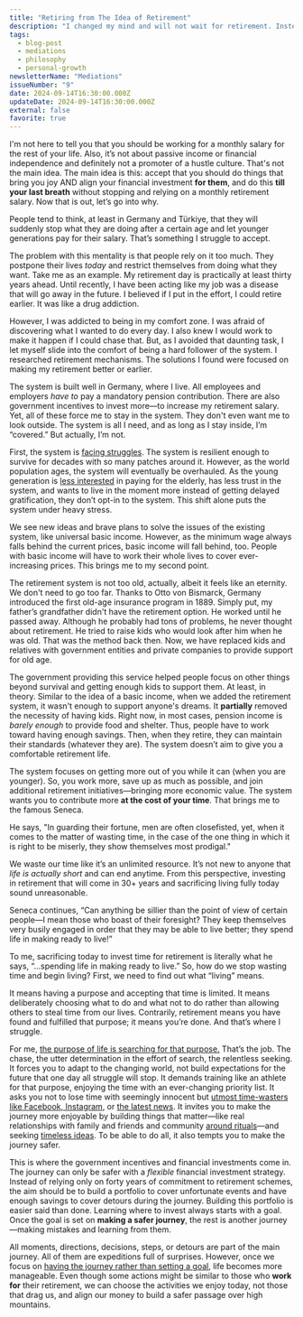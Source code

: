```yaml
---
title: "Retiring from The Idea of Retirement"
description: "I changed my mind and will not wait for retirement. Instead, I will focus on aligning financial investments with activities I enjoy till my last breath."
tags:
  - blog-post
  - mediations
  - philosophy
  - personal-growth
newsletterName: "Mediations"
issueNumber: "9"
date: 2024-09-14T16:30:00.000Z
updateDate: 2024-09-14T16:30:00.000Z
external: false
favorite: true
---
```


I'm not here to tell you that you should be working for a monthly salary for the rest of your life. Also, it’s not about passive income or financial independence and definitely not a promoter of a hustle culture. That's not the main idea. The main idea is this: accept that you should do things that bring you joy AND align your financial investment **for them**, and do this **till your last breath** without stopping and relying on a monthly retirement salary. Now that is out, let’s go into why.

People tend to think, at least in Germany and Türkiye, that they will suddenly stop what they are doing after a certain age and let younger generations pay for their salary. That’s something I struggle to accept.

The problem with this mentality is that people rely on it too much. They postpone their lives *today* and restrict themselves from doing what they want. Take me as an example. My retirement day is practically at least thirty years ahead. Until recently, I have been acting like my job was a disease that will go away in the future. I believed if I put in the effort, I could retire earlier. It was like a drug addiction.

However, I was addicted to being in my comfort zone. I was afraid of discovering what I wanted to do every day. I also knew I would work to make it happen if I could chase that. But, as I avoided that daunting task, I let myself slide into the comfort of being a hard follower of the system. I researched retirement mechanisms. The solutions I found were focused on making my retirement better or earlier.

The system is built well in Germany, where I live. All employees and employers *have to* pay a mandatory pension contribution. There are also government incentives to invest more—to increase my retirement salary. Yet, all of these force me to stay in the system. They don't even want me to look outside. The system is all I need, and as long as I stay inside, I’m “covered.” But actually, I’m not.

First, the system is [facing struggles](https://www.dw.com/en/pension-fund-crisis-looms-in-germany-as-population-ages/a-68566053). The system is resilient enough to survive for decades with so many patches around it. However, as the world population ages, the system will eventually be overhauled. As the young generation is [less interested](https://www.pensionsage.com/pa/Research-highlights-prevalence-of-young-people-opting-out-of-pension-contributions.php) in paying for the elderly, has less trust in the system, and wants to live in the moment more instead of getting delayed gratification, they don’t opt-in to the system. This shift alone puts the system under heavy stress.

We see new ideas and brave plans to solve the issues of the existing system, like universal basic income. However, as the minimum wage always falls behind the current prices, basic income will fall behind, too. People with basic income will have to work their whole lives to cover ever-increasing prices. This brings me to my second point.

The retirement system is not too old, actually, albeit it feels like an eternity. We don't need to go too far. Thanks to Otto von Bismarck, Germany introduced the first old-age insurance program in 1889. Simply put, my father’s grandfather didn't have the retirement option. He worked until he passed away. Although he probably had tons of problems, he never thought about retirement. He tried to raise kids who would look after him when he was old. That was the method back then. Now, we have replaced kids and relatives with government entities and private companies to provide support for old age.

The government providing this service helped people focus on other things beyond survival and getting enough kids to support them. At least, in theory. Similar to the idea of a basic income, when we added the retirement system, it wasn't enough to support anyone's dreams. It **partially** removed the necessity of having kids. Right now, in most cases, pension income is *barely enough* to provide food and shelter. Thus, people have to work toward having enough savings. Then, when they retire, they can maintain their standards (whatever they are). The system doesn’t aim to give you a comfortable retirement life.

The system focuses on getting more out of you while it can (when you are younger). So, you work more, save up as much as possible, and join additional retirement initiatives—bringing more economic value. The system wants you to contribute more **at the cost of your time**. That brings me to the famous Seneca.

He says, "In guarding their fortune, men are often closefisted, yet, when it comes to the matter of wasting time, in the case of the one thing in which it is right to be miserly, they show themselves most prodigal."

We waste our time like it’s an unlimited resource. It’s not new to anyone that *life is actually short* and can end anytime. From this perspective, investing in retirement that will come in 30+ years and sacrificing living fully today sound unreasonable.

Seneca continues, “Can anything be sillier than the point of view of certain people—I mean those who boast of their foresight? They keep themselves very busily engaged in order that they may be able to live better; they spend life in making ready to live!”

To me, sacrificing today to invest time for retirement is literally what he says, “…spending life in making ready to live.” So, how do we stop wasting time and begin living? First, we need to find out what “living” means.

It means having a purpose and accepting that time is limited. It means deliberately choosing what to do and what not to do rather than allowing others to steal time from our lives. Contrarily, retirement means you have found and fulfilled that purpose; it means you’re done. And that’s where I struggle.

For me, [the purpose of life is searching for that purpose.](/on-the-purpose-of-life/) That’s the job. The chase, the utter determination in the effort of search, the relentless seeking. It forces you to adapt to the changing world, not build expectations for the future that one day all struggle will stop. It demands training like an athlete for that purpose, enjoying the time with an ever-changing priority list. It asks you not to lose time with seemingly innocent but [utmost time-wasters like Facebook, Instagram](/my-experience-living-without-social-media/), or [the latest news](/no-more-debate-with-latest-or-daily-news/). It invites you to make the journey more enjoyable by building things that matter—like real relationships with family and friends and community [around rituals](/journal/rituals-not-traditions/)—and seeking [timeless ideas](/speaking-writing-and-high-quality-ideas/). To be able to do all, it also tempts you to make the journey safer.

This is where the government incentives and financial investments come in. The journey can only be safer with a *flexible* financial investment strategy. Instead of relying only on forty years of commitment to retirement schemes, the aim should be to build a portfolio to cover unfortunate events and have enough savings to cover detours during the journey. Building this portfolio is easier said than done. Learning where to invest always starts with a goal. Once the goal is set on **making a safer journey**, the rest is another journey—making mistakes and learning from them.

All moments, directions, decisions, steps, or detours are part of the main journey. All of them are expeditions full of surprises. However, once we focus on [having the journey rather than setting a goal](/goals-and-existence/), life becomes more manageable. Even though some actions might be similar to those who **work for** their retirement, we can choose the activities we enjoy today, not those that drag us, and align our money to build a safer passage over high mountains.
